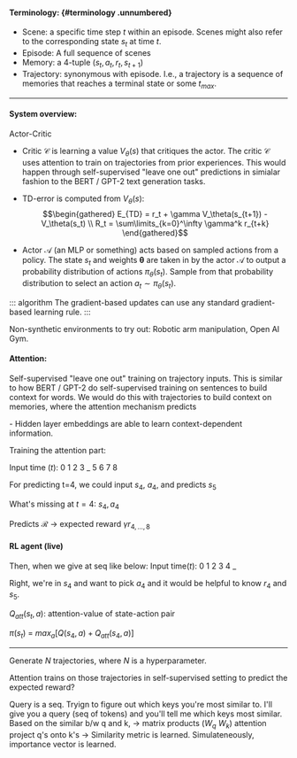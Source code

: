 #### Terminology:  {#terminology .unnumbered}

-   Scene: a specific time step $t$ within an episode. Scenes might also refer to the corresponding state $s_t$ at time $t$.
-   Episode: A full sequence of scenes
-   Memory: a 4-tuple ($s_t, a_t, r_t, s_{t+1}$)
-   Trajectory: synonymous with episode. I.e., a trajectory is a
    sequence of memories that reaches a terminal state or some
    $t_{max}$.

------------------------------------------------------------------------

#### System overview:

Actor-Critic

-   Critic $\mathcal{C}$ is learning a value $V_\theta (s)$ that
    critiques the actor. The critic $\mathcal{C}$ uses attention to
    train on trajectories from prior experiences. This would happen
    through self-supervised "leave one out" predictions in simialar
    fashion to the BERT / GPT-2 text generation tasks.

-   TD-error is computed from $V_\theta (s)$: $$\begin{gathered}
          E_{TD} = r_t + \gamma V_\theta(s_{t+1}) - V_\theta(s_t) \\
          R_t = \sum\limits_{k=0}^\infty \gamma^k r_{t+k}
        \end{gathered}$$

-   Actor $\mathcal{A}$ (an MLP or something) acts based on sampled
    actions from a policy. The state $s_t$ and weights $\bm{\theta}$ are
    taken in by the actor $\mathcal{A}$ to output a probability
    distribution of actions $\pi_\theta (s_t)$. Sample from that
    probability distribution to select an action
    $a_t \sim \pi_\theta(s_t)$.

::: algorithm
The gradient-based updates can use any standard gradient-based learning
rule.
:::

Non-synthetic environments to try out: Robotic arm manipulation, Open AI
Gym.


#### Attention:

Self-supervised "leave one out\" training on trajectory inputs. This is
similar to how BERT / GPT-2 do self-supervised training on sentences to
build context for words. We would do this with trajectories to build
context on memories, where the attention mechanism predicts

\- Hidden layer embeddings are able to learn context-dependent
information.

Training the attention part:

Input time ($t$): 0 1 2 3 \_ 5 6 7 8

For predicting t=4, we could input $s_4$, $a_4$, and predicts $s_5$

What's missing at $t=4$: $s_4, a_4$

Predicts $\mathcal{R}$ -\> expected reward $\gamma r_{4, \ldots, 8}$

#### RL agent (live) 

Then, when we give at seq like below: Input time($t$): 0 1 2 3 4 \_

Right, we're in $s_4$ and want to pick $a_4$ and it would be helpful to
know $r_4$ and $s_5$.

$Q_{att}(s_t, a)$: attention-value of state-action pair

$\pi(s_t)$ = $max_a [Q(s_4, a) + Q_{att}(s_4, a)]$

----

Generate $N$ trajectories, where $N$ is a hyperparameter.

Attention trains on those trajectories in self-supervised setting to
predict the expected reward?

Query is a seq. Tryign to figure out which keys you're most similar to.
I'll give you a query (seq of tokens) and you'll tell me which keys most
similar. Based on the similar b/w q and k, $\to$ matrix products ($W_q$
$W_k$) attention project q's onto k's $\to$ Similarity metric is
learned. Simulateneously, importance vector is learned.
